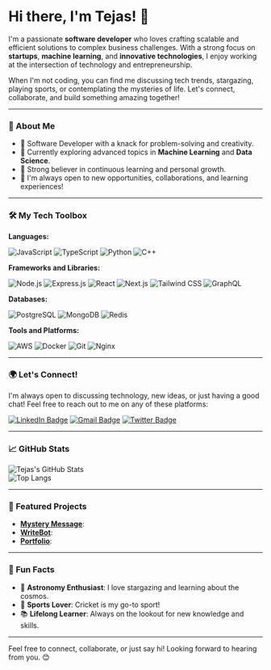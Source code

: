 # Hi there, I'm Tejas! 👋

I'm a passionate **software developer** who loves crafting scalable and efficient solutions to complex business challenges. With a strong focus on **startups**, **machine learning**, and **innovative technologies**, I enjoy working at the intersection of technology and entrepreneurship.

When I'm not coding, you can find me discussing tech trends, stargazing, playing sports, or contemplating the mysteries of life. Let's connect, collaborate, and build something amazing together!

---

### 🌟 About Me

- 💼 Software Developer with a knack for problem-solving and creativity.
- 🚀 Currently exploring advanced topics in **Machine Learning** and **Data Science**.
- 🎯 Strong believer in continuous learning and personal growth.
- 🌱 I'm always open to new opportunities, collaborations, and learning experiences!

---

### 🛠️ My Tech Toolbox

**Languages:**

![JavaScript](https://img.shields.io/badge/JavaScript-f0db4f.svg?style=for-the-badge&logo=javascript&logoColor=black)
![TypeScript](https://img.shields.io/badge/TypeScript-007acc.svg?style=for-the-badge&logo=typescript&logoColor=white)
![Python](https://img.shields.io/badge/Python-ffde57?style=for-the-badge&logo=python&logoColor=black)
![C++](https://img.shields.io/badge/C%2B%2B-044f88?style=for-the-badge&logo=c%2B%2B&logoColor=white)

**Frameworks and Libraries:**

![Node.js](https://img.shields.io/badge/Node.js-43853d?style=for-the-badge&logo=node.js&logoColor=white)
![Express.js](https://img.shields.io/badge/Express.js-000000?style=for-the-badge&logo=express&logoColor=white)
![React](https://img.shields.io/badge/React-61DAFB?style=for-the-badge&logo=react&logoColor=white)
![Next.js](https://img.shields.io/badge/Next.js-000000?style=for-the-badge&logo=next.js&logoColor=white)
![Tailwind CSS](https://img.shields.io/badge/Tailwind%20CSS-38B2AC?style=for-the-badge&logo=tailwind-css&logoColor=white)
![GraphQL](https://img.shields.io/badge/-GraphQL-E10098?style=for-the-badge&logo=graphql&logoColor=white)

**Databases:**

![PostgreSQL](https://img.shields.io/badge/PostgreSQL-336791?style=for-the-badge&logo=postgresql&logoColor=white)
![MongoDB](https://img.shields.io/badge/MongoDB-47A248?style=for-the-badge&logo=mongodb&logoColor=white)
![Redis](https://img.shields.io/badge/Redis-DC382D?style=for-the-badge&logo=redis&logoColor=white)

**Tools and Platforms:**

![AWS](https://img.shields.io/badge/AWS-232F3E?style=for-the-badge&logo=amazon-aws&logoColor=white)
![Docker](https://img.shields.io/badge/Docker-2496ED?style=for-the-badge&logo=docker&logoColor=white)
![Git](https://img.shields.io/badge/Git-F05032?style=for-the-badge&logo=git&logoColor=white)
![Nginx](https://img.shields.io/badge/Nginx-269539?style=for-the-badge&logo=nginx&logoColor=white)

---

### 🌍 Let's Connect!

I'm always open to discussing technology, new ideas, or just having a good chat! Feel free to reach out to me on any of these platforms:

[![LinkedIn Badge](https://img.shields.io/badge/-Tejas-0072b1?style=flat&labelColor=0072b1&logo=linkedin&logoColor=white)](https://www.linkedin.com/in/tejas-jaiswal-b37557240/)
[![Gmail Badge](https://img.shields.io/badge/-tejasjaisawal@gmail.com-ea4335?style=flat&labelColor=ea4335&logo=gmail&logoColor=white)](mailto:tejasjaiswal25@gmail.com)
[![Twitter Badge](https://img.shields.io/badge/-@1TejasJaiswal-1D9bf0?style=flat&labelColor=1D9bf0&logo=twitter&logoColor=white)](https://twitter.com/1TejasJaiswal)

---

### 📈 GitHub Stats

![Tejas's GitHub Stats](https://github-readme-stats.vercel.app/api?username=tejasjaiswal07&show_icons=true&theme=dark)  
![Top Langs](https://github-readme-stats.vercel.app/api/top-langs/?username=tejasjaiswal07&layout=compact&theme=dark)

---

### 📸 Featured Projects

- **[Mystery Message](https://github.com/tejasjaiswal07/mistry-message)**: 
- **[WriteBot](https://github.com/tejasjaiswal07/writeBot/tree/master)**: 
- **[Portfolio](https://tejas-portfolio-ruddy.vercel.app/)**:

---

### 🎉 Fun Facts

- 🌌 **Astronomy Enthusiast**: I love stargazing and learning about the cosmos.
- 🏀 **Sports Lover**: Cricket is my go-to sport!
- 📚 **Lifelong Learner**: Always on the lookout for new knowledge and skills.

---

Feel free to connect, collaborate, or just say hi! Looking forward to hearing from you. 😊
